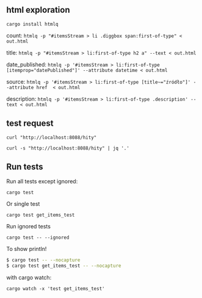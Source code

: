 ## html exploration

`cargo install htmlq`

count: `htmlq -p "#itemsStream > li .diggbox span:first-of-type" < out.html`

title: `htmlq -p "#itemsStream > li:first-of-type h2 a" --text < out.html`

date_published: `htmlq -p '#itemsStream > li:first-of-type [itemprop="datePublished"]' --attribute datetime < out.html`

source: `htmlq -p '#itemsStream > li:first-of-type [title~="źródło"]' --attribute href  < out.html`

description: `htmlq -p '#itemsStream > li:first-of-type .description' --text < out.html`

## test request

`curl "http://localhost:8088/hity"`

`curl -s "http://localhost:8088/hity" | jq '.'`

## Run tests

Run all tests except ignored:

`cargo test`

Or single test

`cargo test get_items_test`

Run ignored tests

`cargo test -- --ignored`

To show println!

```bash
$ cargo test -- --nocapture
$ cargo test get_items_test -- --nocapture
```

with cargo watch:

`cargo watch -x 'test get_items_test'`

